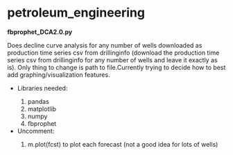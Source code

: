 # petroleum_engineering

<head><b>fbprophet_DCA2.0.py</b></head><br>
<body>
  <p>
  Does decline curve analysis for any number of wells downloaded as production time series csv from drillinginfo (download the production   time series csv from drillinginfo for any number of wells and leave it exactly as is). Only thing to change is path to file.Currently     trying to decide how to best add graphing/visualization features.
   </P>
   <ul>
    <li>Libraries needed:</li> 
      <ol type="1">
        <li>pandas</li> <li>matplotlib</li> <li>numpy</li> <li>fbprophet</li>
      </ol>
    <li>Uncomment:</li>
      <ol type="1">
        <li>m.plot(fcst) to plot each forecast (not a good idea for lots of wells)</li>
      </ol>
    </ul>
</body>

